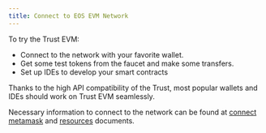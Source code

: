 ```yaml
---
title: Connect to EOS EVM Network
---
```


To try the Trust EVM:

* Connect to the network with your favorite wallet.
* Get some test tokens from the faucet and make some transfers.
* Set up IDEs to develop your smart contracts

Thanks to the high API compatibility of the Trust, most popular wallets and IDEs should work on Trust EVM seamlessly.

Necessary information to connect to the network can be found at [connect metamask](20_connect-metamask.md) and [resources](30_resources.md) documents.
